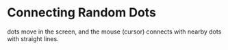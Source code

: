 # Connecting Random Dots
dots move in the screen, and the mouse (cursor) connects with nearby dots with straight lines.

